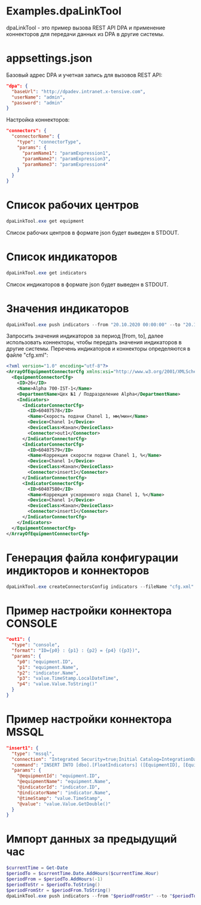 # Examples.dpaLinkTool

dpaLinkTool - это пример вызова REST API DPA и применение коннекторов для передачи данных из DPA в другие системы.

# appsettings.json

Базовый адрес DPA и учетная запись для вызовов REST API:
```json
"dpa": {
  "baseUrl": "http://dpadev.intranet.x-tensive.com",
  "userName": "admin",
  "password": "admin"
}
```

Настройка коннекторов:
```json
"connectors": {
  "connectorName": {
    "type": "connectorType",
    "params": {
      "paramName1": "paramExpression1",
      "paramName2": "paramExpression3",
      "paramName3": "paramExpression4"
    }
  } 
}
```

# Список рабочих центров

```powershell
dpaLinkTool.exe get equipment
```
Список рабочих центров в формате json будет выведен в STDOUT.

# Список индикаторов

```powershell
dpaLinkTool.exe get indicators
```
Список индикаторов в формате json будет выведен в STDOUT.

# Значения индикаторов

```powershell
dpaLinkTool.exe push indicators --from "20.10.2020 00:00:00" --to "20.10.2020 04:00:00" --cfg "cfg.xml"
```
Запросить значения индикаторов за период [from, to], далее использовать коннекторы, чтобы передать значения индикаторов в другие системы. Перечень индикаторов и коннекторы определяются в файле "cfg.xml":

```xml
<?xml version="1.0" encoding="utf-8"?>
<ArrayOfEquipmentConnectorCfg xmlns:xsi="http://www.w3.org/2001/XMLSchema-instance" xmlns:xsd="http://www.w3.org/2001/XMLSchema">
  <EquipmentConnectorCfg>
    <ID>26</ID>
    <Name>Alpha 700-IST-1</Name>
    <DepartmentName>Цех №1 / Подразделение Alpha</DepartmentName>
    <Indicators>
      <IndicatorConnectorCfg>
        <ID>60407578</ID>
        <Name>Скорость подачи Chanel 1, мм/мин</Name>
        <Device>Chanel 1</Device>
        <DeviceClass>Канал</DeviceClass>
        <Connector>out1</Connector>
      </IndicatorConnectorCfg>
      <IndicatorConnectorCfg>
        <ID>60407579</ID>
        <Name>Коррекция скорости подачи Chanel 1, %</Name>
        <Device>Chanel 1</Device>
        <DeviceClass>Канал</DeviceClass>
        <Connector>insert1</Connector>
      </IndicatorConnectorCfg>
      <IndicatorConnectorCfg>
        <ID>60407580</ID>
        <Name>Коррекция ускоренного хода Chanel 1, %</Name>
        <Device>Chanel 1</Device>
        <DeviceClass>Канал</DeviceClass>
        <Connector>insert1</Connector>
      </IndicatorConnectorCfg>
    </Indicators>
  </EquipmentConnectorCfg>
</ArrayOfEquipmentConnectorCfg>
```

# Генерация файла конфигурации индикторов и коннекторов

```powershell
dpaLinkTool.exe createConnectorsConfig indicators --fileName "cfg.xml"
```

# Пример настройки коннектора CONSOLE

```json
"out1": {
  "type": "console",
  "format": "ID={p0} : {p1} : {p2} = {p4} ({p3})",
  "params": {
    "p0": "equipment.ID",
    "p1": "equipment.Name",
    "p2": "indicator.Name",
    "p3": "value.TimeStamp.LocalDateTime",
    "p4": "value.Value.ToString()"
  }
}
```
# Пример настройки коннектора MSSQL

```json
"insert1": {
  "type": "mssql",
  "connection": "Integrated Security=true;Initial Catalog=IntegrationData;Server=.",
  "command": "INSERT INTO [dbo].[FloatIndicators] ([EquipmentID], [EquipmentName], [IndicatorID], [IndicatorName], [TimeStamp], [Value]) VALUES (@equipmentId, @equipmentName, @indicatorId, @indicatorName, @timeStamp, @value)",
  "params": {
    "@equipmentId": "equipment.ID",
    "@equipmentName": "equipment.Name",
    "@indicatorId": "indicator.ID",
    "@indicatorName": "indicator.Name",
    "@timeStamp": "value.TimeStamp",
    "@value": "value.Value.GetDouble()"
  }
}
```

# Импорт данных за предыдущий час
```powershell
$currentTime = Get-Date
$periodTo = $currentTime.Date.AddHours($currentTime.Hour)
$periodFrom = $periodTo.AddHours(-1)
$periodToStr = $periodTo.ToString()
$periodFromStr = $periodFrom.ToString()
dpaLinkTool.exe push indicators --from "$periodFromStr" --to "$periodToStr" --cfg "cfg.xml"
```
